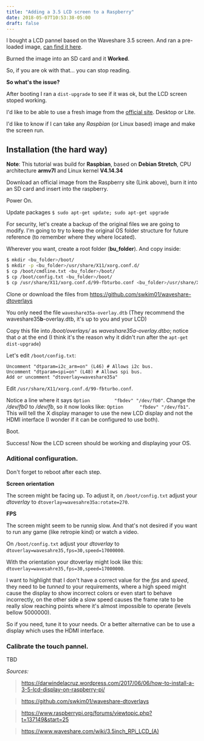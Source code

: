 ```yaml
---
title: "Adding a 3.5 LCD screen to a Raspberry"
date: 2018-05-07T10:53:38-05:00
draft: false
---
```


I bought a LCD pannel based on the Waveshare 3.5 screen. And ran a pre-loaded image, 
[can find it here](https://docs.google.com/a/vistronica.com/open?id=0B-Z1UZhyKaZ0YXhZMnpaLU5COGs).

Burned the image into an SD card and it **Worked**.

So, if you are ok with that... you can stop reading.

**So what's the issue?**

After booting I ran a `dist-upgrade` to see if it was ok, but the LCD screen stoped working.

I'd like to be able to use a fresh image from the [official site](https://www.raspberrypi.org/downloads/raspbian/).
Desktop or Lite.

I'd like to know if I can take any _Raspbian_ (or Linux based) image and make the screen run.

## Installation (the hard way)

**Note**: This tutorial was build for **Raspbian**, based on **Debian Stretch**, CPU architecture **armv7l** and Linux kernel **V4.14.34**

Download an official image from the Raspberry site (Link above), burn it into an SD card and insert into the raspberry.

Power On.

Update packages `$ sudo apt-get update; sudo apt-get upgrade`

For security, let's create a backup of the original files we are going to modify.
I'm going to try to keep the original OS folder structure for future reference (to remember where they where located).

Wherever you want, create a root folder (**bu_folder**). And copy inside:

```sh
$ mkdir <bu_folder>/boot/
$ mkdir -p <bu_folder>/usr/share/X11/xorg.conf.d/
$ cp /boot/cmdline.txt <bu_folder>/boot/
$ cp /boot/config.txt <bu_folder>/boot/
$ cp /usr/share/X11/xorg.conf.d/99-fbturbo.conf <bu_folder>/usr/share/X11/xorg.conf.d/
```

Clone or download the files from https://github.com/swkim01/waveshare-dtoverlays

You only need the file `waveshare35a-overlay.dtb` (They recommend the waveshare35**b**-overlay.dtb, it's up to you and your LCD)

Copy this file into */boot/overlays/* as *waveshare35a-overlay.dtbo*; notice that *o* at the end (I think it's the reason why it didn't run after the `apt-get dist-upgrade`)

Let's edit `/boot/config.txt`:

```
Uncomment "dtparam=i2c_arm=on" (L46) # Allows i2c bus.
Uncomment "dtparam=spi=on" (L48) # Allows spi bus.
Add or uncomment "dtoverlay=waveshare35a"
```

Edit `/usr/share/X11/xorg.conf.d/99-fbturbo.conf`.

Notice a line where it says `Option 		"fbdev" "/dev/fb0"`. Change the */dev/fb0* to */dev/fb*, so it now looks like: `Option 		"fbdev" "/dev/fb1"`. This will tell the X display manager to use the new LCD display and not the HDMI interface (I wonder if it can be configured to use both).

Boot.

Success! Now the LCD screen should be working and displaying your OS.

### Aditional configuration.

Don't forget to reboot after each step.

**Screen orientation**

The screen might be facing up. To adjust it, on `/boot/config.txt` adjust your *dtoverlay* to
`dtoverlay=wavesahre35a:rotate=270`.

**FPS**

The screen might seem to be runnig slow. And that's not desired if you want to run any game (like retropie kind) or watch a video.

On `/boot/config.txt` adjust your *dtoverlay* to `dtoverlay=wavesahre35,fps=30,speed=17000000`.

With the orientation your dtoverlay might look like this: 
`dtoverlay=wavesahre35,fps=30,speed=17000000`.

I want to highlight that I don't have a correct value for the *fps* and *speed*, they need to be *tunned* to your requirements, where a high speed might cause the display to show incorrect colors or even start to behave incorrectly, on the other side a slow speed causes the frame rate to be really slow reaching points where it's almost impossible to operate (levels bellow 5000000).

So if you need, tune it to your needs. Or a better alternative can be to use a display which uses the HDMI interface.

### Calibrate the touch pannel.

TBD

_Sources:_

> https://darwindelacruz.wordpress.com/2017/06/06/how-to-install-a-3-5-lcd-display-on-raspberry-pi/

> https://github.com/swkim01/waveshare-dtoverlays

> https://www.raspberrypi.org/forums/viewtopic.php?t=137149&start=25

> https://www.waveshare.com/wiki/3.5inch_RPi_LCD_(A)
